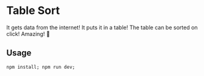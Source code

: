 # Table Sort

It gets data from the internet! It puts it in a table! The table can be sorted on click! Amazing! :rainbow:

## Usage

`npm install; npm run dev;`